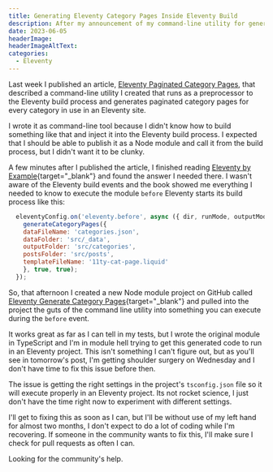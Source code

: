 ```yaml
---
title: Generating Eleventy Category Pages Inside Eleventy Build
description: After my announcement of my command-line utility for generating Eleventy Paginated Category pages, I learned how to do this inside of Eleventy and need some help finishing it for general use.
date: 2023-06-05
headerImage: 
headerImageAltText: 
categories:
  - Eleventy
---
```


Last week I published an article, [Eleventy Paginated Category Pages](/posts/2023/eleventy-paginated-category-pages/), that described a command-line utility I created that runs as a preprocessor to the Eleventy build process and generates paginated category pages for every category in use in an Eleventy site. 

I wrote it as command-line tool because I didn't know how to build something like that and inject it into the Eleventy build process. I expected that I should be able to publish it as a Node module and call it from the build process, but I didn't want it to be clunky.

A few minutes after I published the article, I finished reading [Eleventy by Example](https://www.packtpub.com/product/eleventy-by-example/9781804610497){target="_blank"} and found the answer I needed there. I wasn't aware of the Eleventy build events and the book showed me everything I needed to know to execute the module `before` Eleventy starts its build process like this:

```js
  eleventyConfig.on('eleventy.before', async ({ dir, runMode, outputMode }) => {
    generateCategoryPages({
    dataFileName: 'categories.json',
    dataFolder: 'src/_data',
    outputFolder: 'src/categories',
    postsFolder: 'src/posts',
    templateFileName: '11ty-cat-page.liquid'
    }, true, true);
  });
```

So, that afternoon I created a new Node module project on GitHub called [Eleventy Generate Category Pages](https://github.com/johnwargo/eleventy-generate-category-pages){target="_blank"} and pulled into the project the guts of the command line utility into something you can execute during the `before` event.

It works great as far as I can tell in my tests, but I wrote the original module in TypeScript and I'm in module hell trying to get this generated code to run in an Eleventy project. This isn't something I can't figure out, but as you'll see in tomorrow's post, I'm getting shoulder surgery on Wednesday and I don't have time to fix this issue before then.

The issue is getting the right settings in the project's `tsconfig.json` file so it will execute properly in an Eleventy project. Its not rocket science, I just don't have the time right now to experiment with different settings. 

I'll get to fixing this as soon as I can, but I'll be without use of my left hand for almost two months, I don't expect to do a lot of coding while I'm recovering. If someone in the community wants to fix this, I'll make sure I check for pull requests as often I can. 

Looking for the community's help.

